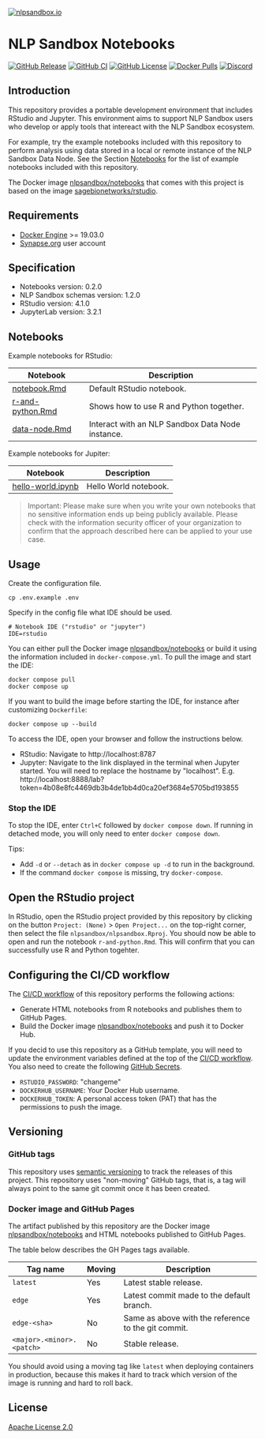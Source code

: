 [![nlpsandbox.io](https://nlpsandbox.github.io/nlpsandbox-themes/banner/Banner@3x.png)](https://nlpsandbox.io)

# NLP Sandbox Notebooks

[![GitHub Release](https://img.shields.io/github/release/nlpsandbox/notebooks.svg?color=94398d&labelColor=555555&logoColor=ffffff&style=for-the-badge&logo=github)](https://github.com/nlpsandbox/notebooks/releases)
[![GitHub CI](https://img.shields.io/github/workflow/status/nlpsandbox/notebooks/CI.svg?color=94398d&labelColor=555555&logoColor=ffffff&style=for-the-badge&logo=github)](https://github.com/nlpsandbox/notebooks)
[![GitHub License](https://img.shields.io/github/license/nlpsandbox/notebooks.svg?color=94398d&labelColor=555555&logoColor=ffffff&style=for-the-badge&logo=github)](https://github.com/nlpsandbox/notebooks/blob/main/LICENSE)
[![Docker Pulls](https://img.shields.io/docker/pulls/nlpsandbox/notebooks.svg?color=94398d&labelColor=555555&logoColor=ffffff&style=for-the-badge&label=pulls&logo=docker)](https://hub.docker.com/r/nlpsandbox/notebooks)
[![Discord](https://img.shields.io/discord/770484164393828373.svg?color=94398d&labelColor=555555&logoColor=ffffff&style=for-the-badge&label=Discord&logo=discord)](https://nlpsandbox.io/discord "Realtime support / chat with the community and the team")

## Introduction

This repository provides a portable development environment that includes
RStudio and Jupyter. This environment aims to support NLP Sandbox users who
develop or apply tools that intereact with the NLP Sandbox ecosystem.

For example, try the example notebooks included with this repository to perform
analysis using data stored in a local or remote instance of the NLP Sandbox Data
Node. See the Section [Notebooks](#Notebooks) for the list of example notebooks
included with this repository.

The Docker image [nlpsandbox/notebooks] that comes with this project is based on
the image [sagebionetworks/rstudio].

## Requirements

- [Docker Engine] >= 19.03.0
- [Synapse.org] user account

## Specification

- Notebooks version: 0.2.0
- NLP Sandbox schemas version: 1.2.0
- RStudio version: 4.1.0
- JupyterLab version: 3.2.1

## Notebooks

Example notebooks for RStudio:

Notebook | Description
-------- | -----------
[notebook.Rmd](notebooks/rstudio/notebook.Rmd)         | Default RStudio notebook.
[r-and-python.Rmd](notebooks/rstudio/r-and-python.Rmd) | Shows how to use R and Python together.
[data-node.Rmd](notebooks/rstudio/data-node.Rmd)       | Interact with an NLP Sandbox Data Node instance.

Example notebooks for Jupiter:

Notebook | Description
-------- | -----------
[hello-world.ipynb](notebooks/jupyter/hello-world.ipynb) | Hello World notebook.

> Important: Please make sure when you write your own notebooks that no
> sensitive information ends up being publicly available. Please check with the
> information security officer of your organization to confirm that the approach
> described here can be applied to your use case.

## Usage

Create the configuration file.

    cp .env.example .env

Specify in the config file what IDE should be used.

    # Notebook IDE ("rstudio" or "jupyter")
    IDE=rstudio

You can either pull the Docker image [nlpsandbox/notebooks] or build it using
the information included in `docker-compose.yml`. To pull the image and start
the IDE:

    docker compose pull
    docker compose up

If you want to build the image before starting the IDE, for instance after
customizing `Dockerfile`:

    docker compose up --build

To access the IDE, open your browser and follow the instructions below.

- RStudio: Navigate to http://localhost:8787
- Jupyter: Navigate to the link displayed in the terminal when Jupyter started.
  You will need to replace the hostname by "localhost". E.g.
  http://localhost:8888/lab?token=4b08e8fc4469db3b4de1bb4d0ca20ef3684e5705bd193855

### Stop the IDE

To stop the IDE, enter `Ctrl+C` followed by `docker compose down`.  If running
in detached mode, you will only need to enter `docker compose down`.

Tips:

- Add `-d` or `--detach` as in `docker compose up -d` to run in the background.
- If the command `docker compose` is missing, try `docker-compose`.

## Open the RStudio project

In RStudio, open the RStudio project provided by this repository by clicking on
the button `Project: (None)` > `Open Project...` on the top-right corner, then
select the file `nlpsandbox/nlpsandbox.Rproj`. You should now be able to open
and run the notebook `r-and-python.Rmd`. This will confirm that you can
successfully use R and Python togehter.

## Configuring the CI/CD workflow

The [CI/CD workflow] of this repository performs the following actions:

- Generate HTML notebooks from R notebooks and publishes them to GitHub Pages.
- Build the Docker image [nlpsandbox/notebooks] and push it to Docker Hub.

If you decid to use this repository as a GitHub template, you will need to
update the environment variables defined at the top of the [CI/CD workflow]. You
also need to create the following [GitHub Secrets].

- `RSTUDIO_PASSWORD`: "changeme"
- `DOCKERHUB_USERNAME`: Your Docker Hub username.
- `DOCKERHUB_TOKEN`: A personal access token (PAT) that has the permissions to
  push the image.

## Versioning

### GitHub tags

This repository uses [semantic versioning] to track the releases of this
project. This repository uses "non-moving" GitHub tags, that is, a tag will
always point to the same git commit once it has been created.

### Docker image and GitHub Pages

The artifact published by this repository are the Docker image
[nlpsandbox/notebooks] and HTML notebooks published to GitHub Pages.

The table below describes the GH Pages tags available.

| Tag name                    | Moving | Description
|-----------------------------|--------|------------
| `latest`                    | Yes    | Latest stable release.
| `edge`                      | Yes    | Latest commit made to the default branch.
| `edge-<sha>`                | No     | Same as above with the reference to the git commit.
| `<major>.<minor>.<patch>`   | No     | Stable release.

You should avoid using a moving tag like `latest` when deploying containers in
production, because this makes it hard to track which version of the image is
running and hard to roll back.

## License

[Apache License 2.0]

<!-- Links -->

[NLPSandbox.io]: https://nlpsandbox.io
[semantic versioning]: https://semver.org/
[Apache License 2.0]: https://github.com/nlpsandbox/notebooks/blob/main/LICENSE
[renv.lock]: renv.lock
[conda/i2b2-phi-dataset/environment.yml]: conda/i2b2-phi-dataset/environment.yml
[CI/CD workflow]: .github/workflows/ci.yml
[Docker Engine]: https://docs.docker.com/engine/install/
[docker.synapse.org/syn22277123/i2b2-phi-dataset]: https://www.synapse.org/#!Synapse:syn25813728
[2014 i2b2 NLP De-identification Challenge]: https://dx.doi.org/10.1016%2Fj.jbi.2015.06.007
[2014 i2b2 NLP De-identification Challenge Dataset]: https://portal.dbmi.hms.harvard.edu/projects/n2c2-nlp/
[NLP Sandbox schemas]: https://github.com/nlpsandbox/nlpsandbox-schemas
[Synapse.org]: https://synapse.org
[NLP Sandbox Data Node]: https://github.com/nlpsandbox/data-node
[NLP Sandbox CLI]: https://github.com/nlpsandbox/nlpsandbox-client
[GitHub Secrets]: https://docs.github.com/en/actions/reference/encrypted-secrets
[sagebionetworks/rstudio]: https://github.com/Sage-Bionetworks/docker-rstudio
[nlpsandbox/notebooks]: https://hub.docker.com/repository/docker/nlpsandbox/notebooks
